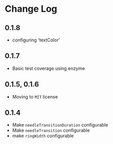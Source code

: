# Change Log

## 0.1.8
- configuring 'textColor'

## 0.1.7
- Basic test coverage using enzyme

## 0.1.5, 0.1.6

- Moving to `MIT` license

## 0.1.4

- Make `needleTransitionDuration` configurable
- Make `needleTransition` configurable
- make `ringWidth` configurable